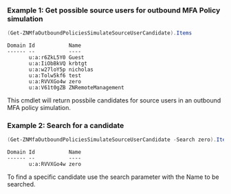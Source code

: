 ### Example 1: Get possible source users for outbound MFA Policy simulation
```powershell
(Get-ZNMfaOutboundPoliciesSimulateSourceUserCandidate).Items
```

```output
Domain Id           Name
------ --           ----
       u:a:r6ZkL5Y0 Guest
       u:a:IiObBkVQ krbtgt
       u:a:w27loY5p nicholas
       u:a:Tolw5kf6 test
       u:a:RVVXGo4w zero
       u:a:V61t0gZB ZNRemoteManagement
```

This cmdlet will return possbile candidates for source users in an outbound MFA policy simulation.

### Example 2: Search for a candidate
```powershell
(Get-ZNMfaOutboundPoliciesSimulateSourceUserCandidate -Search zero).Items
```

```output
Domain Id           Name
------ --           ----
       u:a:RVVXGo4w zero
```

To find a specific candidate use the search parameter with the Name to be searched.
